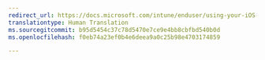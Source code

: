 ```yaml
---
redirect_url: https://docs.microsoft.com/intune/enduser/using-your-iOS-or-macOS-device-with-intune
translationtype: Human Translation
ms.sourcegitcommit: b95d5454c37c78d5470e7ce9e4bb8cbfbd540b0d
ms.openlocfilehash: f0eb74a23ef0b4e6deea9a0c25b98e4703174859

---
```




<!--HONumber=Jan17_HO3-->


